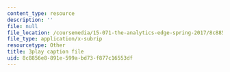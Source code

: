 ```yaml
---
content_type: resource
description: ''
file: null
file_location: /coursemedia/15-071-the-analytics-edge-spring-2017/8c8856e8891e599abd73f877c16553df_98cyATFdwIk.vtt
file_type: application/x-subrip
resourcetype: Other
title: 3play caption file
uid: 8c8856e8-891e-599a-bd73-f877c16553df
---
```

